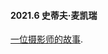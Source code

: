 
#### 2021.6 史蒂夫·麦凯瑞  

[一位摄影师的故事](http://www.360doc.com/content/19/0720/12/7793103_849933739.shtml).  

